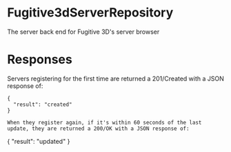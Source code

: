 # Fugitive3dServerRepository
The server back end for Fugitive 3D's server browser

# Responses

Servers registering for the first time are returned a 201/Created with a JSON response of:

```
{
  "result": "created"
}

When they register again, if it's within 60 seconds of the last update, they are returned a 200/OK with a JSON response of:

```
{
  "result": "updated"
}
```